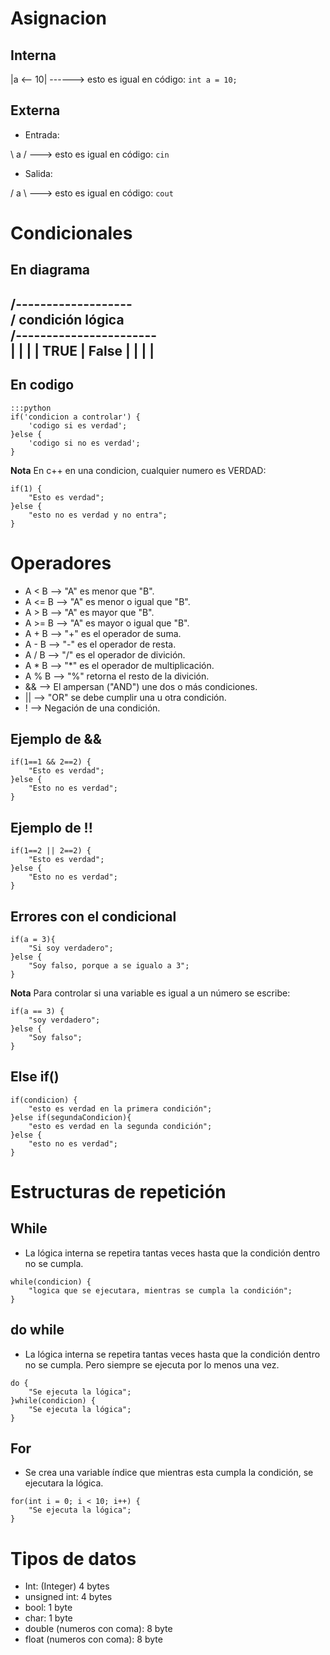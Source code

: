 # Asignacion

## Interna

|a <-- 10| ------> esto es igual en código: `int a = 10;`

## Externa

- Entrada:

\ a / ---> esto es igual en código: `cin`

- Salida:

/ a \ ---> esto es igual en código: `cout`

# Condicionales

## En diagrama

  /-------------------\
 /	condición lógica   \
/-----------------------\
|			|	   	    |
|	TRUE	|	False   |
|			|	   	    |
-------------------------

## En codigo

~~~
:::python
if('condicion a controlar') {
	'codigo si es verdad';
}else {
	'codigo si no es verdad';
}
~~~

**Nota** En c++ en una condicion, cualquier numero es VERDAD:

~~~
if(1) {
	"Esto es verdad";
}else {
	"esto no es verdad y no entra";
}
~~~

# Operadores

- A < B --> "A" es menor que "B".
- A <= B --> "A" es menor o igual que "B".
- A > B --> "A" es mayor que "B".
- A >= B --> "A" es mayor o igual que "B".
- A + B --> "+" es el operador de suma.
- A - B --> "-" es el operador de resta.
- A / B --> "/" es el operador de divición.
- A * B --> "*" es el operador de multiplicación.
- A % B --> "%" retorna el resto de la divición.
- && --> El ampersan ("AND") une dos o más condiciones.
- || --> "OR" se debe cumplir una u otra condición.
- ! --> Negación de una condición.

## Ejemplo de &&

~~~
if(1==1 && 2==2) {
    "Esto es verdad";
}else {
    "Esto no es verdad";
}
~~~

## Ejemplo de !!

~~~
if(1==2 || 2==2) {
    "Esto es verdad";
}else {
    "Esto no es verdad";
}
~~~

## Errores con el condicional

~~~
if(a = 3){
	"Si soy verdadero";
}else {
	"Soy falso, porque a se igualo a 3";
}
~~~

**Nota** Para controlar si una variable es igual a un número se escribe:

~~~
if(a == 3) {
	"soy verdadero";
}else {
	"Soy falso";
}
~~~

## Else if()

~~~
if(condicion) {
	"esto es verdad en la primera condición";
}else if(segundaCondicion){
	"esto es verdad en la segunda condición";
}else {
	"esto no es verdad";
}
~~~

# Estructuras de repetición

## While

- La lógica interna se repetira tantas veces hasta que la condición dentro no se cumpla.

~~~
while(condicion) {
	"logica que se ejecutara, mientras se cumpla la condición";
}
~~~

## do while

- La lógica interna se repetira tantas veces hasta que la condición dentro no se cumpla. Pero siempre se ejecuta por lo menos una vez.

~~~
do {
	"Se ejecuta la lógica";
}while(condicion) {
	"Se ejecuta la lógica";
}
~~~	

## For
- Se crea una variable índice que mientras esta cumpla la condición, se ejecutara la lógica.

~~~
for(int i = 0; i < 10; i++) {
	"Se ejecuta la lógica";
}
~~~

# Tipos de datos

- Int: (Integer) 				4 bytes
- unsigned int:					4 bytes
- bool:							1 byte
- char:							1 byte
- double (numeros con coma):	8 byte
- float (numeros con coma):		8 byte

